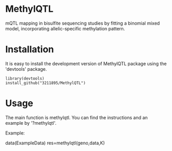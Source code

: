 # MethylQTL
mQTL mapping in bisulfite sequencing studies by fitting a binomial mixed model, incorporating allelic-specific methylation pattern.

# Installation
It is easy to install the development version of MethylQTL package using the 'devtools' package.
```
library(devtools)
install_github("3211895/MethylQTL")
```
# Usage
The main function is methylqtl. You can find the instructions and an example by '?methylqtl'.

Example:

data(ExampleData)
res=methylqtl(geno,data,K)


